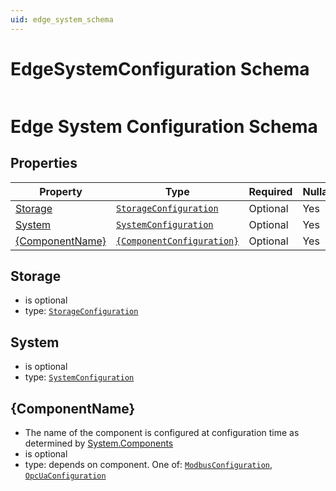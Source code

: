 ```yaml
---
uid: edge_system_schema
---
```


# EdgeSystemConfiguration Schema

```

```

# Edge System Configuration Schema

## Properties

| Property                                        | Type      | Required | Nullable | Defined by                            |
| ----------------------------------------------- | --------- | -------- | -------- | ------------------------------------- |
| [Storage](#storage)         | [`StorageConfiguration`](xref:storage_schema) | Optional | Yes      | StorageConfiguration |
| [System](#system) | [`SystemConfiguration`](xref:system_schema) | Optional | Yes      | SystemConfiguration |
| [{ComponentName}](#system) | [`{ComponentConfiguration}`](xref:system_schema) | Optional | Yes      | {ComponentConfiguration} |

## Storage

- is optional
- type: [`StorageConfiguration`](xref:storage_schema)

## System

- is optional
- type: [`SystemConfiguration`](xref:system_schema)

## {ComponentName}
- The name of the component is configured at configuration time as determined by [System](#system)[.]()[Components](xref:system_schema#components)
- is optional
- type: depends on component.  One of: [`ModbusConfiguration`](xref:modbus_schema), [`OpcUaConfiguration`](xref:opcua_schema)

